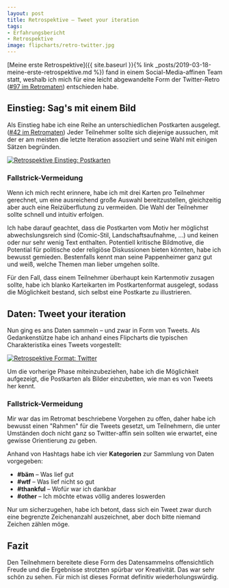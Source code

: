 ```yaml
---
layout: post
title: Retrospektive – Tweet your iteration
tags:
- Erfahrungsbericht
- Retrospektive
image: flipcharts/retro-twitter.jpg
---
```


[Meine erste Retrospektive]({{ site.baseurl }}{% link _posts/2019-03-18-meine-erste-retrospektive.md %}) fand in einem Social-Media-affinen Team statt, weshalb ich mich für eine
leicht abgewandelte Form der Twitter-Retro ([#97 im Retromaten](https://retromat.org/de/?id=97))
entschieden habe.

## Einstieg: Sag's mit einem Bild

Als Einstieg habe ich eine Reihe an unterschiedlichen Postkarten ausgelegt.
([#42 im Retromaten](https://retromat.org/de/?id=42))
Jeder Teilnehmer sollte sich diejenige aussuchen, mit der er am meisten die
letzte Iteration assoziiert und seine Wahl mit einigen Sätzen begründen.

[![Retrospektive Einstieg: Postkarten]({{site.baseurl}}/assets/img/posts/flipcharts/retro-postkarten.jpg)]({{site.baseurl}}/assets/img/posts/flipcharts/retro-postkarten.jpg)

### Fallstrick-Vermeidung

Wenn ich mich recht erinnere, habe ich mit drei Karten pro Teilnehmer gerechnet,
um eine ausreichend große Auswahl bereitzustellen, gleichzeitig aber auch eine
Reizüberflutung zu vermeiden. Die Wahl der Teilnehmer sollte schnell und
intuitiv erfolgen.

Ich habe darauf geachtet, dass die Postkarten vom Motiv her möglichst
abwechslungsreich sind (Comic-Stil, Landschaftsaufnahme, ...) und keinen oder
nur sehr wenig Text enthalten. Potentiell kritische Bildmotive, die Potential
für politische oder religiöse Diskussionen bieten könnten, habe ich bewusst
gemieden. Bestenfalls kennt man seine Pappenheimer ganz gut und weiß, welche
Themen man lieber umgehen sollte.

Für den Fall, dass einem Teilnehmer überhaupt kein Kartenmotiv zusagen sollte,
habe ich blanko Karteikarten im Postkartenformat ausgelegt, sodass die
Möglichkeit bestand, sich selbst eine Postkarte zu illustrieren.

## Daten: Tweet your iteration

Nun ging es ans Daten sammeln – und zwar in Form von Tweets. Als Gedankenstütze
habe ich anhand eines Flipcharts die typischen Charakteristika eines Tweets
vorgestellt:

[![Retrospektive Format: Twitter]({{site.baseurl}}/assets/img/posts/flipcharts/retro-twitter.jpg)]({{site.baseurl}}/assets/img/posts/flipcharts/retro-twitter.jpg)

Um die vorherige Phase miteinzubeziehen, habe ich die Möglichkeit aufgezeigt,
die Postkarten als Bilder einzubetten, wie man es von Tweets her kennt.

### Fallstrick-Vermeidung

Mir war das im Retromat beschriebene Vorgehen zu offen, daher habe ich bewusst
einen "Rahmen" für die Tweets gesetzt, um Teilnehmern, die unter Umständen doch
nicht ganz so Twitter-affin sein sollten wie erwartet, eine gewisse Orientierung
zu geben.

Anhand von Hashtags habe ich vier **Kategorien** zur Sammlung von Daten vorgegeben:

- **#bäm** – Was lief gut
- **#wtf** – Was lief nicht so gut
- **#thankful** – Wofür war ich dankbar
- **#other** – Ich möchte etwas völlig anderes loswerden

Nur um sicherzugehen, habe ich betont, dass sich ein Tweet zwar durch eine
begrenzte Zeichenanzahl auszeichnet, aber doch bitte niemand Zeichen zählen
möge.

## Fazit

Den Teilnehmern bereitete diese Form des Datensammelns offensichtlich Freude und
die Ergebnisse strotzten spürbar vor Kreativität. Das war sehr schön zu sehen.
Für mich ist dieses Format definitiv wiederholungswürdig.
